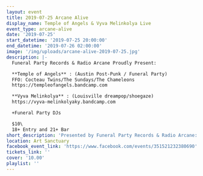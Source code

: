 ```yaml
---
layout: event
title: 2019-07-25 Arcane Alive
display_name: Temple of Angels & Vyva Melinkolya Live
event_type: arcane-alive
date: '2019-07-25'
start_datetime: '2019-07-25 20:00:00'
end_datetime: '2019-07-26 02:00:00'
image: '/img/uploads/arcane-alive-2019-07-25.jpg'
description: |-
  Funeral Party Records & Radio Arcane Proudly Present:

  **Temple of Angels** : (Austin Post-Punk / Funeral Party)  
  FFO: Cocteau Twins/The Sundays/The Chameleons
  https://templeofangels.bandcamp.com

  **Vyva Melinkolya** : (Louisville dreampop/shoegaze)
  https://vyva-melinkolyaky.bandcamp.com

  +Funeral Party DJs

  $10\
  18+ Entry and 21+ Bar
short_description: 'Presented by Funeral Party Records & Radio Arcane: Temple of Angels & Vyva Melinkolya Live'
location: Art Sanctuary
facebook_event_link: 'https://www.facebook.com/events/351521232380690'
tickets_link: ''
cover: '10.00'
playlist: ''
---
```

